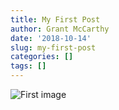 ```yaml
---
title: My First Post
author: Grant McCarthy
date: '2018-10-14'
slug: my-first-post
categories: []
tags: []
---
```

![First image](/post/2018-10-14-my-first-post_files/FLickr.jpg)